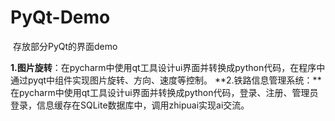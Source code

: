 # PyQt-Demo
​	存放部分PyQt的界面demo



**1.图片旋转**：在pycharm中使用qt工具设计ui界面并转换成python代码，在程序中通过pyqt中组件实现图片旋转、方向、速度等控制。
**2.铁路信息管理系统：**在pycharm中使用qt工具设计ui界面并转换成python代码，登录、注册、管理员登录，信息缓存在SQLite数据库中，调用zhipuai实现ai交流。
